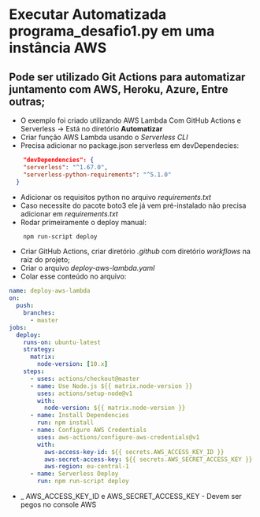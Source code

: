 # Executar Automatizada programa_desafio1.py em uma instância AWS #

## Pode ser utilizado Git Actions para automatizar juntamento com AWS, Heroku, Azure, Entre outras; 

- O exemplo foi criado utilizando AWS Lambda Com GitHub Actions e Serverless -> Está no diretório **Automatizar**
- Criar função AWS Lambda usando o _Serverless CLI_
- Precisa adicionar no package.json serverless em devDependecies:
```json
    "devDependencies": {
    "serverless": "^1.67.0",
    "serverless-python-requirements": "^5.1.0"
  }
```
- Adicionar os requisitos python no arquivo _requirements.txt_
- Caso necessite do pacote boto3 ele já vem pré-instalado não precisa adicionar em _requirements.txt_
- Rodar primeiramente o deploy manual:

```bash
    npm run-script deploy
```

- Criar GitHub Actions, criar diretório _.github_ com diretório _workflows_ na raiz do projeto;
- Criar o arquivo _deploy-aws-lambda.yaml_
- Colar esse conteúdo no arquivo:

```yaml
name: deploy-aws-lambda
on:
  push:
    branches:
      - master
jobs:
  deploy:
    runs-on: ubuntu-latest
    strategy:
      matrix:
        node-version: [10.x]
    steps:
      - uses: actions/checkout@master
      - name: Use Node.js ${{ matrix.node-version }}
        uses: actions/setup-node@v1
        with:
          node-version: ${{ matrix.node-version }}
      - name: Install Dependencies
        run: npm install
      - name: Configure AWS Credentials
        uses: aws-actions/configure-aws-credentials@v1
        with:
          aws-access-key-id: ${{ secrets.AWS_ACCESS_KEY_ID }}
          aws-secret-access-key: ${{ secrets.AWS_SECRET_ACCESS_KEY }}
          aws-region: eu-central-1
      - name: Serverless Deploy
        run: npm run-script deploy
```

- _ AWS_ACCESS_KEY_ID e AWS_SECRET_ACCESS_KEY - Devem ser pegos no console AWS